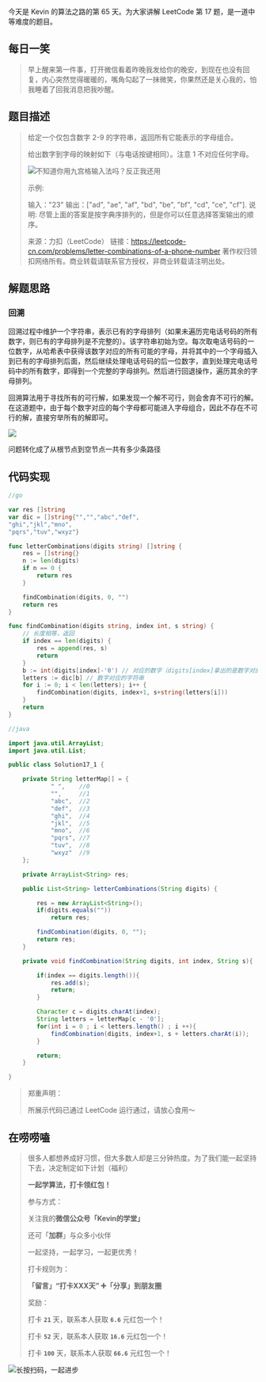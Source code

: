 今天是 Kevin 的算法之路的第 65 天。为大家讲解 LeetCode 第 17 题，是一道中等难度的题目。



## 每日一笑

> 早上醒来第一件事，打开微信看着昨晚我发给你的晚安，到现在也没有回复，内心突然觉得暖暖的，嘴角勾起了一抹微笑，你果然还是关心我的，怕我睡着了回我消息把我吵醒。



## 题目描述

> 给定一个仅包含数字 2-9 的字符串，返回所有它能表示的字母组合。
>
> 给出数字到字母的映射如下（与电话按键相同）。注意 1 不对应任何字母。
>
> ![不知道你用九宫格输入法吗？反正我还用](http://goleetcode.ifree258.top/001701.png)
>
> 示例:
>
> 输入："23"
> 输出：["ad", "ae", "af", "bd", "be", "bf", "cd", "ce", "cf"].
> 说明:
> 尽管上面的答案是按字典序排列的，但是你可以任意选择答案输出的顺序。
>
> 来源：力扣（LeetCode）
> 链接：https://leetcode-cn.com/problems/letter-combinations-of-a-phone-number
> 著作权归领扣网络所有。商业转载请联系官方授权，非商业转载请注明出处。



## 解题思路

### 回溯

回溯过程中维护一个字符串，表示已有的字母排列（如果未遍历完电话号码的所有数字，则已有的字母排列是不完整的）。该字符串初始为空。每次取电话号码的一位数字，从哈希表中获得该数字对应的所有可能的字母，并将其中的一个字母插入到已有的字母排列后面，然后继续处理电话号码的后一位数字，直到处理完电话号码中的所有数字，即得到一个完整的字母排列。然后进行回退操作，遍历其余的字母排列。

回溯算法用于寻找所有的可行解，如果发现一个解不可行，则会舍弃不可行的解。在这道题中，由于每个数字对应的每个字母都可能进入字母组合，因此不存在不可行的解，直接穷举所有的解即可。

![](http://goleetcode.ifree258.top/001702.png)

问题转化成了从根节点到空节点一共有多少条路径



## 代码实现

```go
//go

var res []string
var dic = []string{"","","abc","def",
"ghi","jkl","mno",
"pqrs","tuv","wxyz"}

func letterCombinations(digits string) []string {
	res = []string{}
	n := len(digits)
	if n == 0 {
		return res
	}

	findCombination(digits, 0, "")
	return res
}

func findCombination(digits string, index int, s string) {
	// 长度相等，返回
	if index == len(digits) {
		res = append(res, s)
		return
	}
	b := int(digits[index]-'0') // 对应的数字（digits[index]拿出的是数字对应的ASCII码，所以减去0）
	letters := dic[b] // 数字对应的字符串
	for i := 0; i < len(letters); i++ {
		findCombination(digits, index+1, s+string(letters[i]))
	}
	return
}
```



```java
//java

import java.util.ArrayList;
import java.util.List;

public class Solution17_1 {

    private String letterMap[] = {
            " ",    //0
            "",     //1
            "abc",  //2
            "def",  //3
            "ghi",  //4
            "jkl",  //5
            "mno",  //6
            "pqrs", //7
            "tuv",  //8
            "wxyz"  //9
    };

    private ArrayList<String> res;

    public List<String> letterCombinations(String digits) {

        res = new ArrayList<String>();
        if(digits.equals(""))
            return res;

        findCombination(digits, 0, "");
        return res;
    }

    private void findCombination(String digits, int index, String s){

        if(index == digits.length()){
            res.add(s);
            return;
        }

        Character c = digits.charAt(index);
        String letters = letterMap[c - '0'];
        for(int i = 0 ; i < letters.length() ; i ++){
            findCombination(digits, index+1, s + letters.charAt(i));
        }

        return;
    }

}
```



> 郑重声明：
>
> 所展示代码已通过 LeetCode 运行通过，请放心食用～



## 在唠唠嗑

> 很多人都想养成好习惯，但大多数人却是三分钟热度。为了我们能一起坚持下去，决定制定如下计划（福利）
>
> **一起学算法，打卡领红包！**
>
> 参与方式：
>
> 关注我的**微信公众号「Kevin的学堂」**
>
> 还可「**加群**」与众多小伙伴
>
> 一起坚持，一起学习，一起更优秀！
>
> 打卡规则为：
>
> **「留言」“打卡XXX天” ➕「分享」到朋友圈**
>
> 奖励：
>
> 打卡 **`21`** 天，联系本人获取 **`6.6`** 元红包一个！
>
> 打卡 **`52`** 天，联系本人获取 **`16.6`** 元红包一个！
>
> 打卡 **`100`** 天，联系本人获取 **`66.6`** 元红包一个！



![长按扫码，一起进步](http://wesub.ifree258.top/wesubQRCode-2.png)